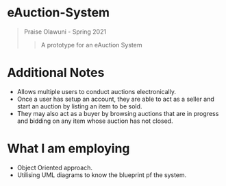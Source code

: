 # eAuction-System
> Praise Olawuni - Spring 2021
>> A prototype for an eAuction System

# Additional Notes
* Allows multiple users to conduct auctions electronically.
* Once a user has setup an account, they are able to act as a seller and start an auction by listing an item to be sold.
* They may also act as a buyer by browsing auctions that are in progress and bidding on any item whose auction has not closed.

# What I am employing
* Object Oriented approach.
* Utilising UML diagrams to know the blueprint pf the system.
